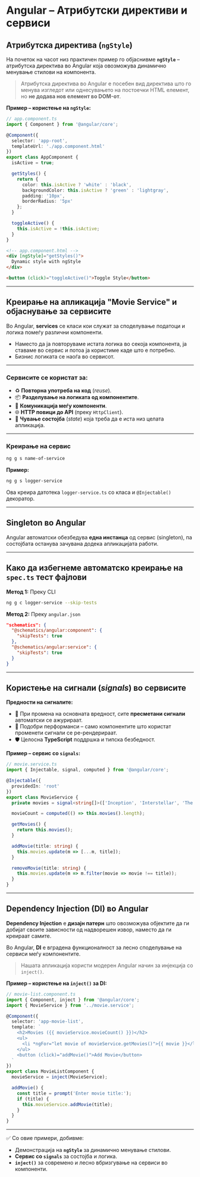 # Angular – Атрибутски директиви и сервиси

## Атрибутска директива (`ngStyle`)

На почеток на часот низ практичен пример го објаснивме **`ngStyle`** – атрибутска директива во Angular која овозможува динамично менување стилови на компонента.

> Атрибутска директива во Angular е посебен вид директива што го менува изгледот или однесувањето на постоечки HTML елемент, но **не додава нов елемент во DOM-от**.

**Пример – користење на `ngStyle`:**

```typescript
// app.component.ts
import { Component } from '@angular/core';

@Component({
  selector: 'app-root',
  templateUrl: './app.component.html'
})
export class AppComponent {
  isActive = true;

  getStyles() {
    return {
      color: this.isActive ? 'white' : 'black',
      backgroundColor: this.isActive ? 'green' : 'lightgray',
      padding: '10px',
      borderRadius: '5px'
    };
  }

  toggleActive() {
    this.isActive = !this.isActive;
  }
}
```

```html
<!-- app.component.html -->
<div [ngStyle]="getStyles()">
  Dynamic style with ngStyle
</div>

<button (click)="toggleActive()">Toggle Style</button>
```

---

## Креирање на апликација "Movie Service" и објаснување за сервисите

Во Angular, **services** се класи кои служат за споделување податоци и логика помеѓу различни компоненти.

- Наместо да ја повторуваме истата логика во секоја компонента, ја ставаме во сервис и потоа ја користиме каде што е потребно.
- Бизнис логиката се наоѓа во сервисот.

---

### Сервисите се користат за:

- ♻ **Повторна употреба на код** (*reuse*).
- 📦 **Разделување на логиката од компонентите**.
- 🔄 **Комуникација меѓу компоненти**.
- 🌐 **HTTP повици до API** (преку `HttpClient`).
- 📌 **Чување состојба** (*state*) која треба да е иста низ целата апликација.

---

### Креирање на сервис

```bash
ng g s name-of-service
```

**Пример:**

```bash
ng g s logger-service
```

Ова креира датотека `logger-service.ts` со класа и `@Injectable()` декоратор.

---

## Singleton во Angular

Angular автоматски обезбедува **една инстанца** од сервис (singleton), па состојбата останува зачувана додека апликацијата работи.

---

## Како да избегнеме автоматско креирање на `spec.ts` тест фајлови

**Метод 1:** Преку CLI  
```bash
ng g c logger-service --skip-tests
```

**Метод 2:** Преку `angular.json`

```json
"schematics": {
  "@schematics/angular:component": {
    "skipTests": true
  },
  "@schematics/angular:service": {
    "skipTests": true
  }
}
```

---

## Користење на сигнали (*signals*) во сервисите

**Предности на сигналите:**

- 🔄 При промена на основната вредност, сите **пресметани сигнали** автоматски се ажурираат.
- 🚀 Подобри перформанси – само компонентите што користат променети сигнали се ре-рендерираат.
- 🛡 Целосна **TypeScript** поддршка и типска безбедност.

**Пример – сервис со `signals`:**

```typescript
// movie.service.ts
import { Injectable, signal, computed } from '@angular/core';

@Injectable({
  providedIn: 'root'
})
export class MovieService {
  private movies = signal<string[]>(['Inception', 'Interstellar', 'The Dark Knight']);

  movieCount = computed(() => this.movies().length);

  getMovies() {
    return this.movies();
  }

  addMovie(title: string) {
    this.movies.update(m => [...m, title]);
  }

  removeMovie(title: string) {
    this.movies.update(m => m.filter(movie => movie !== title));
  }
}
```

---

## Dependency Injection (DI) во Angular

**Dependency Injection** е **дизајн патерн** што овозможува објектите да ги добијат своите зависности од надворешен извор, наместо да ги креираат самите.

Во Angular, **DI** е вградена функционалност за лесно споделување на сервиси меѓу компонентите.

> Нашата апликација користи модерен Angular начин за инјекција со `inject()`.

**Пример – користење на `inject()` за DI:**

```typescript
// movie-list.component.ts
import { Component, inject } from '@angular/core';
import { MovieService } from '../movie.service';

@Component({
  selector: 'app-movie-list',
  template: `
    <h2>Movies ({{ movieService.movieCount() }})</h2>
    <ul>
      <li *ngFor="let movie of movieService.getMovies()">{{ movie }}</li>
    </ul>
    <button (click)="addMovie()">Add Movie</button>
  `
})
export class MovieListComponent {
  movieService = inject(MovieService);

  addMovie() {
    const title = prompt('Enter movie title:');
    if (title) {
      this.movieService.addMovie(title);
    }
  }
}
```

---

✅ Со овие примери, добивме:  
- Демонстрација на **`ngStyle`** за динамично менување стилови.  
- **Сервис со `signals`** за состојба и логика.  
- **`inject()`** за современо и лесно вбризгување на сервиси во компоненти.  
